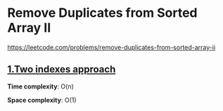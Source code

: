 # Remove Duplicates from Sorted Array II

https://leetcode.com/problems/remove-duplicates-from-sorted-array-ii

## [1.Two indexes approach](des1)
**Time complexity**: O(n)

**Space complexity**: O(1)



